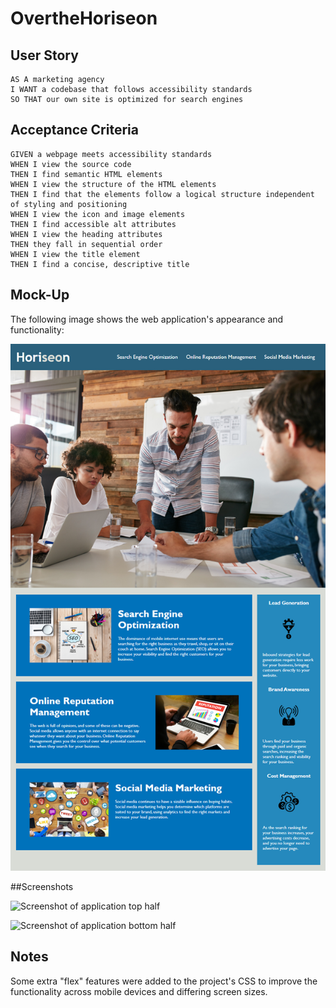 # OvertheHoriseon

## User Story

```
AS A marketing agency
I WANT a codebase that follows accessibility standards
SO THAT our own site is optimized for search engines
```

## Acceptance Criteria

```
GIVEN a webpage meets accessibility standards
WHEN I view the source code
THEN I find semantic HTML elements
WHEN I view the structure of the HTML elements
THEN I find that the elements follow a logical structure independent of styling and positioning
WHEN I view the icon and image elements
THEN I find accessible alt attributes
WHEN I view the heading attributes
THEN they fall in sequential order
WHEN I view the title element
THEN I find a concise, descriptive title
```

## Mock-Up

The following image shows the web application's appearance and functionality:

![The Horiseon webpage includes a navigation bar, a header image, and cards with text and images at the bottom of the page. Mock image](Main/assets/images/01-html-css-git-homework-demo.png)

##Screenshots

![Screenshot of application top half](/OvertheHoriseon/Main/assets/images/Screenshot%202022-11-08%20024452.png?raw=true "Screenshot 1")

![Screenshot of application bottom half](/OvertheHoriseon/Main/assets/images/Screenshot%202022-11-08%20024417.png?raw=true "Screenshot 2")


## Notes
Some extra "flex" features were added to the project's CSS to improve the functionality across mobile devices and differing screen sizes.
